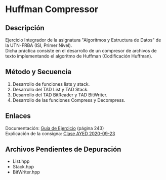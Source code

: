 
# Huffman Compressor

## Descripción

Ejercicio Integrador de la asignatura "Algoritmos y Estructura de Datos" de la UTN-FRBA (ISI, Primer Nivel).
</br>
Dicha práctica consiste en el desarrollo de un compresor de archivos de texto implementando el algoritmo de Huffman (Codificación Huffman).

## Método y Secuencia

1. Desarrollo de funciones lists y stack.
2. Desarrollo del TAD List y TAD Stack.
3. Desarrollo del TAD BitReader y TAD BitWriter.
4. Desarrollo de las funciones Compress y Decompress.

## Enlaces

Documentación: [Guía de Ejercicio](https://drive.google.com/file/d/1ykUbWGYpef3t9sDZq8UohbVvJKMZiG9w/view?usp=sharing) (página 243)
</br>
Explicación de la consigna: [Clase AYED 2020-09-23](https://drive.google.com/file/d/1zzAH3Zb-gVpNZE2QjcsID8WeysZ5tLt2/view?usp=sharing)

## Archivos Pendientes de Depuración

* List.hpp
* Stack.hpp
* BitWriter.hpp
